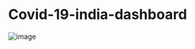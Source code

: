 # Covid-19-india-dashboard

![image](https://user-images.githubusercontent.com/20014921/105610253-b705e980-5dd4-11eb-8c38-229ad09dabf7.png)
